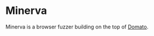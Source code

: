 # Minerva

Minerva is a browser fuzzer building on the top of [Domato](https://github.com/googleprojectzero/domato).

